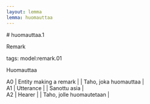 ```yaml
---
layout: lemma
lemma: huomauttaa
---
```


<div class="sense">
# <span class="sensename">huomauttaa.1</span>

<span class="description">Remark</span>

tags: model:remark.01

<span class="description">Huomauttaa</span>

A0 | Entity making a remark |   | Taho, joka huomauttaa |  
A1 | Utterance |   | Sanottu asia |  
A2 | Hearer |   | Taho, jolle huomautetaan |  

</div>

